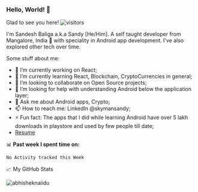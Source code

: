 ### Hello, World! 👋

Glad to see you here! ![visitors](https://visitor-badge.glitch.me/badge?page_id=skymansandy)

I'm Sandesh Baliga a.k.a Sandy [He/Him]. A self taught developer from Mangalore, India 🚀 with speciality in Android app development. I've also explored other tech over time.

Some stuff about me:

- 🔭 I’m currently working on React;
- 🌱 I’m currently learning React, Blockchain, CryptoCurrencies in general;
- 👯 I’m looking to collaborate on Open Source projects;
- 🤔 I’m looking for help with understanding Android below the application layer;
- 💬 Ask me about Android apps, Crypto;
- 📫 How to reach me: LinkedIn @skymansandy;
- ⚡ Fun fact: The apps that I did while learning Android have over 5 lakh downloads in playstore and used by few people till date;
- [Resume](https://skymansandy.dev/)

📊 **Past week I spent time on:**
<!--START_SECTION:waka-->
```text
No Activity tracked this Week
```
<!--END_SECTION:waka-->

📈 My GitHub Stats

<img src="https://github-readme-stats.vercel.app/api?username=skymansandy&show_icons=true&theme=dark" alt="abhisheknaiidu" />
